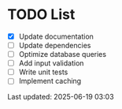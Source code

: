 # TODO List

- [x] Update documentation
- [ ] Update dependencies
- [ ] Optimize database queries
- [ ] Add input validation
- [ ] Write unit tests
- [ ] Implement caching

Last updated: 2025-06-19 03:03
